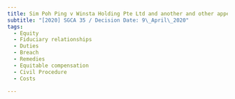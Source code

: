 ```yaml
---
title: Sim Poh Ping v Winsta Holding Pte Ltd and another and other appeals
subtitle: "[2020] SGCA 35 / Decision Date: 9\_April\_2020"
tags:
  - Equity
  - Fiduciary relationships
  - Duties
  - Breach
  - Remedies
  - Equitable compensation
  - Civil Procedure
  - Costs

---
```

